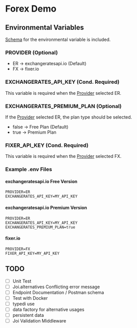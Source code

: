 # Forex Demo

## Environmental Variables

[Schema](./.env.schema) for the environmental variable is included.

### PROVIDER (Optional)

- ER -> exchangeratesapi.io (Default)
- FX -> fixer.io

### EXCHANGERATES_API_KEY (Cond. Required)

This variable is required when the [Provider](#provider-optional) selected ER.

### EXCHANGERATES_PREMIUM_PLAN (Optional)

If the [Provider](#provider-optional) selected ER, the plan type should be selected.

- false -> Free Plan (Default)
- true -> Premium Plan

### FIXER_API_KEY (Cond. Required)

This variable is required when the [Provider](#provider-optional) selected FX.

### Example .env Files

#### exchangeratesapi.io Free Version

```env
PROVIDER=ER
EXCHANGERATES_API_KEY=MY_API_KEY
```

#### exchangeratesapi.io Premium Version

```env
PROVIDER=ER
EXCHANGERATES_API_KEY=MY_API_KEY
EXCHANGERATES_PREMIUM_PLAN=true
```

#### fixer.io

```env
PROVIDER=FX
FIXER_API_KEY=MY_API_KEY
```

## TODO

- [ ] Unit Test
- [ ] Joi.alternatives Conflicting error message
- [ ] Endpoint Documentation / Postman schema
- [ ] Test with Docker
- [ ] typedi use
- [ ] data factory for alternative usages
- [ ] persistent data
- [ ] Joi Validation Middleware

